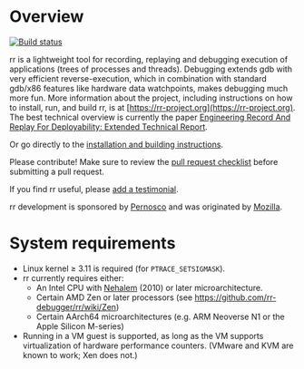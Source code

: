 # Overview

[![Build status](https://badge.buildkite.com/43782b9c8f7c98ed8a9ba1e82c3baeba59783b675fc4d4c9e4.svg?branch=master)](https://buildkite.com/julialang/rr)

rr is a lightweight tool for recording, replaying and debugging execution of applications (trees of processes and threads).
Debugging extends gdb with very efficient reverse-execution, which in combination with standard gdb/x86 features like hardware data watchpoints, makes debugging much more fun. More information about the project, including instructions on how to install, run, and build rr, is at [https://rr-project.org](https://rr-project.org). The best technical overview is currently the paper [Engineering Record And Replay For Deployability: Extended Technical Report](https://arxiv.org/pdf/1705.05937.pdf).

Or go directly to the [installation and building instructions](https://github.com/rr-debugger/rr/wiki/Building-And-Installing).

Please contribute!  Make sure to review the [pull request checklist](/CONTRIBUTING.md) before submitting a pull request.

If you find rr useful, please [add a testimonial](https://github.com/rr-debugger/rr/wiki/Testimonials).

rr development is sponsored by [Pernosco](https://pernos.co) and was originated by [Mozilla](https://www.mozilla.org).

# System requirements

* Linux kernel ≥ 3.11 is required (for `PTRACE_SETSIGMASK`).
* rr currently requires either:
  * An Intel CPU with [Nehalem](https://en.wikipedia.org/wiki/Nehalem_%28microarchitecture%29) (2010) or later microarchitecture.
  * Certain AMD Zen or later processors (see https://github.com/rr-debugger/rr/wiki/Zen)
  * Certain AArch64 microarchitectures (e.g. ARM Neoverse N1 or the Apple Silicon M-series)
* Running in a VM guest is supported, as long as the VM supports virtualization of hardware performance counters. (VMware and KVM are known to work; Xen does not.)
